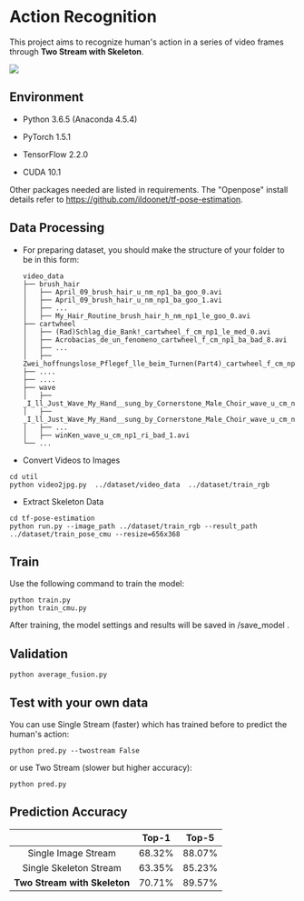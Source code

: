 # Action Recognition

This project aims to recognize human's action  in a series of video frames through **Two Stream with Skeleton**.

![](https://s3.ax1x.com/2020/12/13/ret7sf.jpg)

## Environment

- Python 3.6.5 (Anaconda 4.5.4)

- PyTorch 1.5.1
- TensorFlow 2.2.0
- CUDA 10.1

Other packages needed are listed in requirements. The "Openpose" install details  refer to https://github.com/ildoonet/tf-pose-estimation.

## Data Processing

- For preparing dataset, you should make the structure of your folder to be in this form:

  ```
  video_data
  ├── brush_hair
  │   ├── April_09_brush_hair_u_nm_np1_ba_goo_0.avi
  │   ├── April_09_brush_hair_u_nm_np1_ba_goo_1.avi
  │   ├── ...
  │   ├── My_Hair_Routine_brush_hair_h_nm_np1_le_goo_0.avi
  ├── cartwheel
  │   ├── (Rad)Schlag_die_Bank!_cartwheel_f_cm_np1_le_med_0.avi
  │   ├── Acrobacias_de_un_fenomeno_cartwheel_f_cm_np1_ba_bad_8.avi
  │   ├── ...
  │   ├── Zwei_hoffnungslose_Pflegef_lle_beim_Turnen(Part4)_cartwheel_f_cm_np1_ri_bad_0.avi
  ├── ....
  ├── ....
  ├── wave
  │   ├── _I_ll_Just_Wave_My_Hand__sung_by_Cornerstone_Male_Choir_wave_u_cm_np1_fr_med_0.avi
  │   ├── _I_ll_Just_Wave_My_Hand__sung_by_Cornerstone_Male_Choir_wave_u_cm_np1_fr_med_1.avi
  │   ├── ...
  │   ├── winKen_wave_u_cm_np1_ri_bad_1.avi
  └── ...
  ```

- Convert Videos to Images

```shell
cd util
python video2jpg.py  ../dataset/video_data  ../dataset/train_rgb
```

- Extract Skeleton Data

```shell
cd tf-pose-estimation
python run.py --image_path ../dataset/train_rgb --result_path ../dataset/train_pose_cmu --resize=656x368
```

## Train

Use the following command to train the model:

```
python train.py
python train_cmu.py
```

After training, the model settings and results will be saved in /save_model .

## Validation

```
python average_fusion.py
```

## Test with your own data

You can use Single Stream (faster) which has trained before to predict the human's action:

```
python pred.py --twostream False
```

or use Two Stream (slower but higher accuracy):

```
python pred.py
```

## Prediction Accuracy

|                              | Top-1  | Top-5  |
| :--------------------------: | :----: | :----: |
|     Single Image Stream      | 68.32% | 88.07% |
|    Single Skeleton Stream    | 63.35% | 85.23% |
| **Two Stream with Skeleton** | 70.71% | 89.57% |

